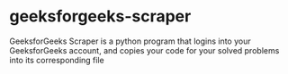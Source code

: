 # geeksforgeeks-scraper
GeeksforGeeks Scraper is a python program that logins into your GeeksforGeeks account, and copies your code for your solved problems into its corresponding file
